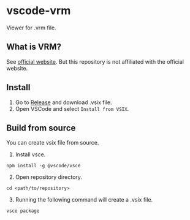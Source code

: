 # vscode-vrm
Viewer for .vrm file.

## What is VRM?
See [official website](https://vrm.dev/en/vrm/vrm_about/). But this repository is not affiliated with the official website.

## Install
1. Go to [Release](https://github.com/is0263rf/vscode-vrm/releases) and download .vsix file.
1. Open VSCode and select `Install from VSIX`.

## Build from source
You can create vsix file from source. 
1. Install vsce.
```
npm install -g @vscode/vsce
```

2. Open repository directory.
```
cd <path/to/repository>
```

3. Running the following command will create a .vsix file.
```
vsce package
```
